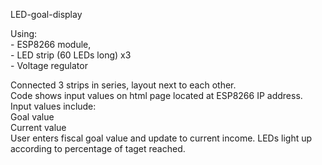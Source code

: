 LED-goal-display

Using:</br>
       - ESP8266 module,</br>
       - LED strip (60 LEDs long) x3</br>
       - Voltage regulator</br>
      
Connected 3 strips in series, layout next to each other.</br>
Code shows input values on html page located at ESP8266 IP address.</br>
Input values include:</br>
                     Goal value</br>
                     Current value</br>
User enters fiscal goal value and update to current income. LEDs light up according to percentage of taget reached.
